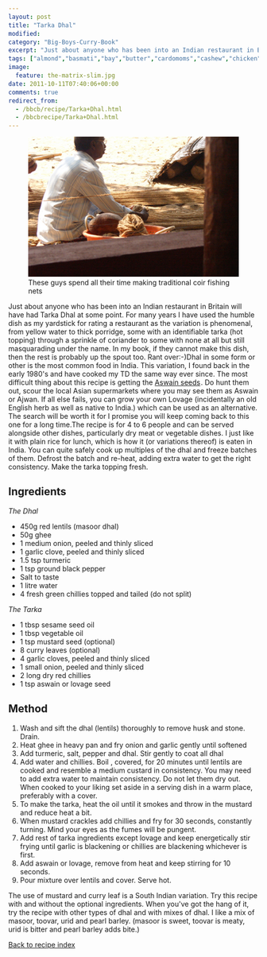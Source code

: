 ```yaml
---
layout: post
title: "Tarka Dhal"
modified:
category: "Big-Boys-Curry-Book"
excerpt: "Just about anyone who has been into an Indian restaurant in Britain will have had"
tags: ["almond","basmati","bay","butter","cardomoms","cashew","chicken","cinnamon","cloves","cumin","ghee","lamb","mace","nuts","pepper","rice","saffron","turmeric"]
image:
  feature: the-matrix-slim.jpg
date: 2011-10-11T07:40:06+00:00
comments: true
redirect_from: 
  - /bbcb/recipe/Tarka+Dhal.html
  - /bbcbrecipe/Tarka+Dhal.html
---
```


<figure>
	<a href="/images/bbcb/pict2511.jpg" alt="Varkala, Kerala, India" title="Varkala, Kerala, India &#169; Ashley Kitson 12/09/2011"><img src="/images/bbcb/pict2511.jpg"/></a>
	<figcaption>These guys spend all their time making traditional coir fishing nets</figcaption>
</figure>

Just about anyone who has been into an Indian restaurant in Britain will have had Tarka Dhal at some point. For many years I have used the humble dish as my yardstick for rating a restaurant as the variation is phenomenal, from yellow water to thick porridge, some with an identifiable tarka (hot topping) through a sprinkle of coriander to some with none at all but still masquarading under the name. In my book, if they cannot make this dish, then the rest is probably up the spout too. Rant over:-)Dhal in some form or other is the most common food in India. This variation, I found back in the early 1980's and have cooked my TD the same way ever since.  The most difficult thing about this recipe is getting the <a title="Buy online" target="_blank" href="http://www.amazon.co.uk/gp/product/B003P8MSOA/ref=as_li_tf_tl?ie=UTF8&tag=thebigboyscur-21&linkCode=as2&camp=1634&creative=6738&creativeASIN=B003P8MSOA">Aswain seeds</a><img src="http://www.assoc-amazon.co.uk/e/ir?t=thebigboyscur-21&l=as2&o=2&a=B003P8MSOA" width="1" height="1" border="0" alt="" style="border:none !important; margin:0px !important;" />. Do hunt them out, scour the local Asian supermarkets where you may see them as Aswain or Ajwan. If all else fails, you can grow your own Lovage (incidentally an old English herb as well as native to India.) which can be used as an alternative. The search will be worth it for I promise you will keep coming back to this one for a long time.The recipe is for 4 to 6 people and can be served alongside other dishes, particularly dry meat or vegetable dishes. I just like it with plain rice for lunch, which is how it (or variations thereof) is eaten in India. You can quite safely cook up multiples of the dhal and freeze batches of them. Defrost the batch and re-heat, adding extra water to get the right consistency. Make the tarka topping fresh.
        
## Ingredients
        
<p><em>The Dhal</em></p><ul><li>450g red lentils (masoor dhal)</li><li>50g ghee</li><li>1 medium onion, peeled and thinly sliced</li><li>1 garlic clove, peeled and thinly sliced</li><li>1.5 tsp turmeric</li><li>1 tsp ground black pepper</li><li>Salt to taste</li><li>1 litre water</li><li>4 fresh green chillies topped and tailed (do not split)</li></ul><p><em>The Tarka</em></p><ul><li>1 tbsp sesame seed oil</li><li>1 tbsp vegetable oil</li><li>1 tsp mustard seed (optional)</li><li>8 curry leaves (optional)</li><li>4 garlic cloves, peeled and thinly sliced</li><li>1 small onion, peeled and thinly sliced</li><li>2 long dry red chillies</li><li>1 tsp aswain or lovage seed</li></ul>
        
## Method

<ol><li>Wash and sift the dhal (lentils) thoroughly to remove husk and stone.  Drain.</li><li>Heat ghee in heavy pan and fry onion and garlic gently until softened</li><li>Add turmeric, salt, pepper and dhal. Stir gently to coat all dhal</li><li>Add water and chillies. Boil , covered, for 20 minutes until lentils are cooked and resemble a medium custard in consistency. You may need to add extra water to maintain consistency. Do not let them dry out. When cooked to your liking set aside in a serving dish in a warm place, preferably with a cover.</li><li>To make the tarka, heat the oil until it smokes and throw in the mustard and reduce heat a bit.</li><li>When mustard crackles add chillies and fry for 30 seconds, constantly turning. Mind your eyes as the fumes will be pungent.</li><li>Add rest of tarka ingredients except lovage and keep energetically stir frying until garlic is blackening or chillies are blackening whichever is first.</li><li>Add aswain or lovage, remove from heat and keep stirring for 10 seconds.</li><li>Pour mixture over lentils and cover. Serve hot.</li></ol><p>The use of mustard and curry leaf is a South Indian variation. Try this recipe with and without the optional ingredients. When you've got the hang of it, try the recipe with other types of dhal and with mixes of dhal. I like a mix of masoor, toovar, urid and pearl barley. (masoor is sweet, toovar is meaty, urid is bitter and pearl barley adds bite.)</p>   

<a href="/bbcb">Back to recipe index</a>      